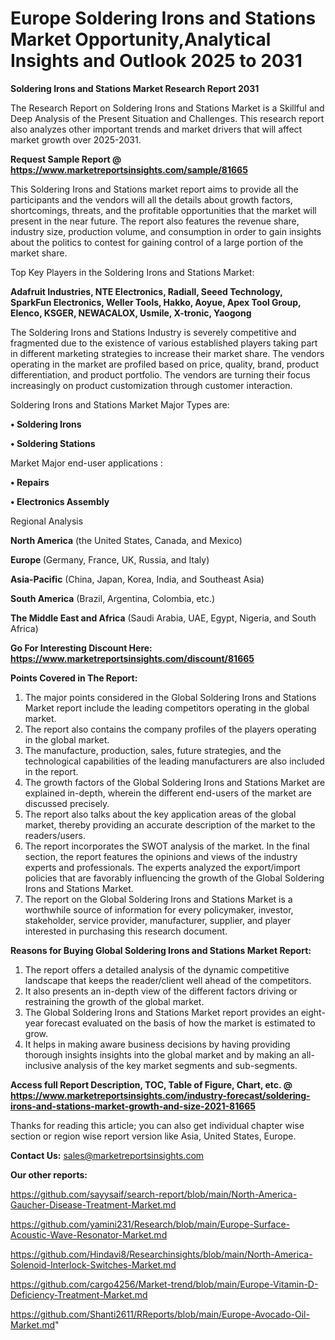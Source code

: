 # Europe Soldering Irons and Stations Market Opportunity,Analytical Insights and Outlook 2025 to 2031

<strong>Soldering Irons and Stations Market Research Report 2031</strong>

The Research Report on Soldering Irons and Stations Market is a Skillful and Deep Analysis of the Present Situation and Challenges. This research report also analyzes other important trends and market drivers that will affect market growth over 2025-2031.

<strong>Request Sample Report @ <a href=https://www.marketreportsinsights.com/sample/81665>https://www.marketreportsinsights.com/sample/81665</a></strong>

This Soldering Irons and Stations market report aims to provide all the participants and the vendors will all the details about growth factors, shortcomings, threats, and the profitable opportunities that the market will present in the near future. The report also features the revenue share, industry size, production volume, and consumption in order to gain insights about the politics to contest for gaining control of a large portion of the market share.

Top Key Players in the Soldering Irons and Stations Market:

<strong>Adafruit Industries, NTE Electronics, Radiall, Seeed Technology, SparkFun Electronics, Weller Tools, Hakko, Aoyue, Apex Tool Group, Elenco, KSGER, NEWACALOX, Usmile, X-tronic, Yaogong</strong>

The Soldering Irons and Stations Industry is severely competitive and fragmented due to the existence of various established players taking part in different marketing strategies to increase their market share. The vendors operating in the market are profiled based on price, quality, brand, product differentiation, and product portfolio. The vendors are turning their focus increasingly on product customization through customer interaction.

Soldering Irons and Stations Market Major Types are:

<strong>• Soldering Irons

• Soldering Stations</strong>

Market Major end-user applications :

<strong>• Repairs

• Electronics Assembly</strong>

Regional Analysis

</u><strong><b>North America</b></strong> (the United States, Canada, and Mexico)

<strong><b>Europe </b></strong>(Germany, France, UK, Russia, and Italy)

<strong><b>Asia-Pacific</b></strong> (China, Japan, Korea, India, and Southeast Asia)

<strong><b>South America</b></strong> (Brazil, Argentina, Colombia, etc.)

<strong><b>The Middle East and Africa</b></strong> (Saudi Arabia, UAE, Egypt, Nigeria, and South Africa)

<strong>Go For Interesting Discount Here: <a href=https://www.marketreportsinsights.com/discount/81665>https://www.marketreportsinsights.com/discount/81665</a></strong>

<strong>Points Covered in The Report:</strong>
<ol>
  <li>The major points considered in the Global Soldering Irons and Stations Market report include the leading competitors operating in the global market.</li>
  <li>The report also contains the company profiles of the players operating in the global market.</li>
  <li>The manufacture, production, sales, future strategies, and the technological capabilities of the leading manufacturers are also included in the report.</li>
  <li>The growth factors of the Global Soldering Irons and Stations Market are explained in-depth, wherein the different end-users of the market are discussed precisely.</li>
  <li>The report also talks about the key application areas of the global market, thereby providing an accurate description of the market to the readers/users.</li>
  <li>The report incorporates the SWOT analysis of the market. In the final section, the report features the opinions and views of the industry experts and professionals. The experts analyzed the export/import policies that are favorably influencing the growth of the Global Soldering Irons and Stations Market.</li>
  <li>The report on the Global Soldering Irons and Stations Market is a worthwhile source of information for every policymaker, investor, stakeholder, service provider, manufacturer, supplier, and player interested in purchasing this research document.</li>
</ol>
<strong>Reasons for Buying Global Soldering Irons and Stations Market Report:</strong>

<ol>
  <li>The report offers a detailed analysis of the dynamic competitive landscape that keeps the reader/client well ahead of the competitors.</li>
  <li>It also presents an in-depth view of the different factors driving or restraining the growth of the global market.</li>
  <li>The Global Soldering Irons and Stations Market report provides an eight-year forecast evaluated on the basis of how the market is estimated to grow.</li>
  <li>It helps in making aware business decisions by having providing thorough insights insights into the global market and by making an all-inclusive analysis of the key market segments and sub-segments.</li>
</ol>
<strong>Access full Report Description, TOC, Table of Figure, Chart, etc. @ <a href=https://www.marketreportsinsights.com/industry-forecast/soldering-irons-and-stations-market-growth-and-size-2021-81665>https://www.marketreportsinsights.com/industry-forecast/soldering-irons-and-stations-market-growth-and-size-2021-81665</a></strong>


Thanks for reading this article; you can also get individual chapter wise section or region wise report version like Asia, United States, Europe.

<strong>Contact Us:</strong>
sales@marketreportsinsights.com

<strong>Our other reports:</strong>

<a href=https://github.com/sayysaif/search-report/blob/main/North-America-Gaucher-Disease-Treatment-Market.md>https://github.com/sayysaif/search-report/blob/main/North-America-Gaucher-Disease-Treatment-Market.md</a>

<a href=https://github.com/yamini231/Research/blob/main/Europe-Surface-Acoustic-Wave-Resonator-Market.md>https://github.com/yamini231/Research/blob/main/Europe-Surface-Acoustic-Wave-Resonator-Market.md</a>

<a href=https://github.com/Hindavi8/Researchinsights/blob/main/North-America-Solenoid-Interlock-Switches-Market.md>https://github.com/Hindavi8/Researchinsights/blob/main/North-America-Solenoid-Interlock-Switches-Market.md</a>

<a href=https://github.com/cargo4256/Market-trend/blob/main/Europe-Vitamin-D-Deficiency-Treatment-Market.md>https://github.com/cargo4256/Market-trend/blob/main/Europe-Vitamin-D-Deficiency-Treatment-Market.md</a>

<a href=https://github.com/Shanti2611/RReports/blob/main/Europe-Avocado-Oil-Market.md>https://github.com/Shanti2611/RReports/blob/main/Europe-Avocado-Oil-Market.md</a>"
